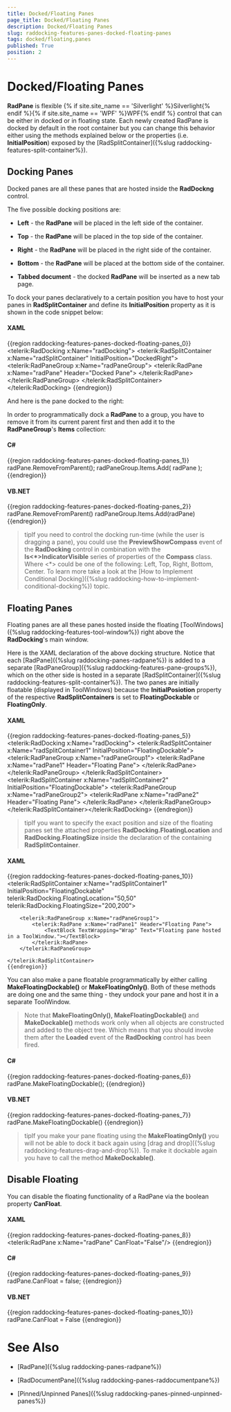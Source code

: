 ```yaml
---
title: Docked/Floating Panes
page_title: Docked/Floating Panes
description: Docked/Floating Panes
slug: raddocking-features-panes-docked-floating-panes
tags: docked/floating,panes
published: True
position: 2
---
```


# Docked/Floating Panes



__RadPane__ is flexible {% if site.site_name == 'Silverlight' %}Silverlight{% endif %}{% if site.site_name == 'WPF' %}WPF{% endif %} control that can be either in docked or in floating state. Each newly created RadPane is docked by default in the root container but you can change this behavior either using the methods explained below or the properties (i.e. __InitialPosition__) exposed by the [RadSplitContainer]({%slug raddocking-features-split-container%}).



## Docking Panes

Docked panes are all these panes that are hosted inside the __RadDockng__ control.

The five possible docking positions are:

* __Left__ - the __RadPane__ will be placed in the left side of the container. 


* __Top__ - the __RadPane__ will be placed in the top side of the container. 


* __Right__ - the __RadPane__ will be placed in the right side of the container. 


* __Bottom__ - the __RadPane__ will be placed at the bottom side of the container. 


* __Tabbed document__ - the docked __RadPane__ will be inserted as a new tab page.



To dock your panes declaratively to a certain position you have to host your panes in __RadSplitContainer__ and define its __InitialPosition__ property as it is shown in the code snippet below:

#### __XAML__

{{region raddocking-features-panes-docked-floating-panes_0}}
	<telerik:RadDocking x:Name="radDocking">
	    <telerik:RadSplitContainer x:Name="radSplitContainer" InitialPosition="DockedRight">
	        <telerik:RadPaneGroup x:Name="radPaneGroup">
	            <telerik:RadPane x:Name="radPane" Header="Docked Pane">
	                <TextBlock Text="Docked Pane."></TextBlock>
	            </telerik:RadPane>
	        </telerik:RadPaneGroup>
	    </telerik:RadSplitContainer>
	</telerik:RadDocking>
	{{endregion}}



And here is the pane docked to the right:



In order to programmatically dock a __RadPane__ to a group, you have to remove it from its current parent first and then add it to the __RadPaneGroup__'s __Items__ collection:

#### __C#__

{{region raddocking-features-panes-docked-floating-panes_1}}
	radPane.RemoveFromParent();
	radPaneGroup.Items.Add( radPane );
	{{endregion}}



#### __VB.NET__

{{region raddocking-features-panes-docked-floating-panes_2}}
	radPane.RemoveFromParent()
	radPaneGroup.Items.Add(radPane)
	{{endregion}}



>tipIf you need to control the docking run-time (while the user is dragging a pane), you could use the __PreviewShowCompass__ event of the __RadDocking__ control in combination with the __Is<*>IndicatorVisible__ series of properties of the __Compass__ class. Where <*> could be one of the following: Left, Top, Right, Bottom, Center. To learn more take a look at the [How to Implement Conditional Docking]({%slug raddocking-how-to-implement-conditional-docking%}) topic.

## Floating Panes

Floating panes are all these panes hosted inside the floating [ToolWindows]({%slug raddocking-features-tool-window%}) right above the __RadDocking__'s main window.



Here is the XAML declaration of the above docking structure. Notice that each [RadPane]({%slug raddocking-panes-radpane%}) is added to a separate [RadPaneGroup]({%slug raddocking-features-pane-groups%}), which on the other side is hosted in a separate [RadSplitContainer]({%slug raddocking-features-split-container%}). The two panes are initially floatable (displayed in ToolWindows) because the __InitialPosiotion__ property of the respective __RadSplitContainers__ is set to __FloatingDockable__ or __FloatingOnly__.

#### __XAML__

{{region raddocking-features-panes-docked-floating-panes_5}}
	<telerik:RadDocking x:Name="radDocking">    <telerik:RadSplitContainer x:Name="radSplitContainer1" InitialPosition="FloatingDockable">
	        <telerik:RadPaneGroup x:Name="radPaneGroup1">
	            <telerik:RadPane x:Name="radPane1" Header="Floating Pane">
	                <TextBlock TextWrapping="Wrap" Text="Floating pane hosted in a ToolWindow."></TextBlock>
	            </telerik:RadPane>
	        </telerik:RadPaneGroup>
	    </telerik:RadSplitContainer>    <telerik:RadSplitContainer x:Name="radSplitContainer2" InitialPosition="FloatingDockable">
	        <telerik:RadPaneGroup x:Name="radPaneGroup2">
	            <telerik:RadPane x:Name="radPane2" Header="Floating Pane">
	                <TextBlock TextWrapping="Wrap" Text="Floating pane hosted in a ToolWindow."></TextBlock>
	            </telerik:RadPane>
	        </telerik:RadPaneGroup>
	    </telerik:RadSplitContainer></telerik:RadDocking>
	{{endregion}}



>tipIf you want to specify the exact position and size of the floating panes set the attached properties __RadDocking.FloatingLocation__ and __RadDocking.FloatingSize__ inside the declaration of the containing __RadSplitContainer__.

#### __XAML__

{{region raddocking-features-panes-docked-floating-panes_10}}
	<telerik:RadSplitContainer x:Name="radSplitContainer1" InitialPosition="FloatingDockable"
	    telerik:RadDocking.FloatingLocation="50,50"
	    telerik:RadDocking.FloatingSize="200,200">
	
	    <telerik:RadPaneGroup x:Name="radPaneGroup1">
	        <telerik:RadPane x:Name="radPane1" Header="Floating Pane">
	            <TextBlock TextWrapping="Wrap" Text="Floating pane hosted in a ToolWindow."></TextBlock>
	        </telerik:RadPane>
	    </telerik:RadPaneGroup>
	
	</telerik:RadSplitContainer>
	{{endregion}}



You can also make a pane floatable programmatically by either calling __MakeFloatingDockable()__ or __MakeFloatingOnly()__. Both of these methods are doing one and the same thing - they undock your pane and host it in a separate ToolWindow.

>Note that __MakeFloatingOnly(), MakeFloatingDockable()__ and __MakeDockable()__ methods work only when all objects are constructed and added to the object tree. Which means that you should invoke them after the __Loaded__ event of the __RadDocking__ control has been fired.

#### __C#__

{{region raddocking-features-panes-docked-floating-panes_6}}
	radPane.MakeFloatingDockable();
	{{endregion}}



#### __VB.NET__

{{region raddocking-features-panes-docked-floating-panes_7}}
	radPane.MakeFloatingDockable()
	{{endregion}}



>tipIf you make your pane floating using the __MakeFloatingOnly()__ you will not be able to dock it back again using [drag and drop]({%slug raddocking-features-drag-and-drop%}). To make it dockable again you have to call the method __MakeDockable()__.

## Disable Floating

You can disable the floating functionality of a RadPane via the boolean property __CanFloat__.

#### __XAML__

{{region raddocking-features-panes-docked-floating-panes_8}}
	<telerik:RadPane x:Name="radPane" CanFloat="False"/>
	{{endregion}}



#### __C#__

{{region raddocking-features-panes-docked-floating-panes_9}}
	radPane.CanFloat = false;
	{{endregion}}



#### __VB.NET__

{{region raddocking-features-panes-docked-floating-panes_10}}
	radPane.CanFloat = False
	{{endregion}}



# See Also

 * [RadPane]({%slug raddocking-panes-radpane%})

 * [RadDocumentPane]({%slug raddocking-panes-raddocumentpane%})

 * [Pinned/Unpinned Panes]({%slug raddocking-panes-pinned-unpinned-panes%})
